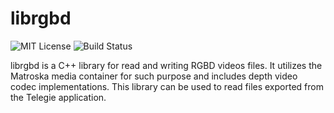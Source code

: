 # librgbd

![MIT License](https://img.shields.io/github/license/telegie/librgbd)
![Build Status](https://github.com/telegie/librgbd/actions/workflows/build.yml/badge.svg)

librgbd is a C++ library for read and writing RGBD videos files.
It utilizes the Matroska media container for such purpose and includes depth video codec implementations.
This library can be used to read files exported from the Telegie application.
